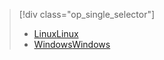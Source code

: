 > [!div class="op_single_selector"]
> * [<span data-ttu-id="7fd24-101">Linux</span><span class="sxs-lookup"><span data-stu-id="7fd24-101">Linux</span></span>](../articles/hdinsight/hdinsight-hadoop-collect-debug-heap-dump-linux.md)
> * [<span data-ttu-id="7fd24-102">Windows</span><span class="sxs-lookup"><span data-stu-id="7fd24-102">Windows</span></span>](../articles/hdinsight/hdinsight-hadoop-collect-debug-heap-dumps.md)
> 
> 

